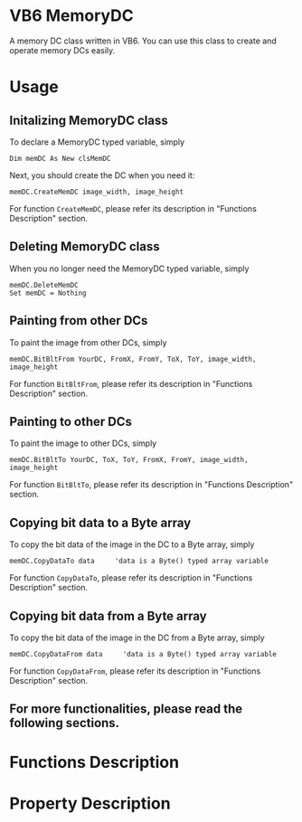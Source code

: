 # VB6 MemoryDC
A memory DC class written in VB6. You can use this class to create and operate memory DCs easily.

# Usage

## Initalizing MemoryDC class

To declare a MemoryDC typed variable, simply
```VBS
Dim memDC As New clsMemDC
```

Next, you should create the DC when you need it:
```VBS
memDC.CreateMemDC image_width, image_height
```
For function `CreateMemDC`, please refer its description in "Functions Description" section.

## Deleting MemoryDC class

When you no longer need the MemoryDC typed variable, simply
```VBS
memDC.DeleteMemDC
Set memDC = Nothing
```

## Painting from other DCs

To paint the image from other DCs, simply
```VBS
memDC.BitBltFrom YourDC, FromX, FromY, ToX, ToY, image_width, image_height
```

For function `BitBltFrom`, please refer its description in "Functions Description" section.

## Painting to other DCs

To paint the image to other DCs, simply
```VBS
memDC.BitBltTo YourDC, ToX, ToY, FromX, FromY, image_width, image_height
```

For function `BitBltTo`, please refer its description in "Functions Description" section.

## Copying bit data to a Byte array

To copy the bit data of the image in the DC to a Byte array, simply
```VBS
memDC.CopyDataTo data     'data is a Byte() typed array variable
```

For function `CopyDataTo`, please refer its description in "Functions Description" section.

## Copying bit data from a Byte array

To copy the bit data of the image in the DC from a Byte array, simply
```VBS
memDC.CopyDataFrom data     'data is a Byte() typed array variable
```

For function `CopyDataFrom`, please refer its description in "Functions Description" section.

## For more functionalities, please read the following sections.

# Functions Description

# Property Description
